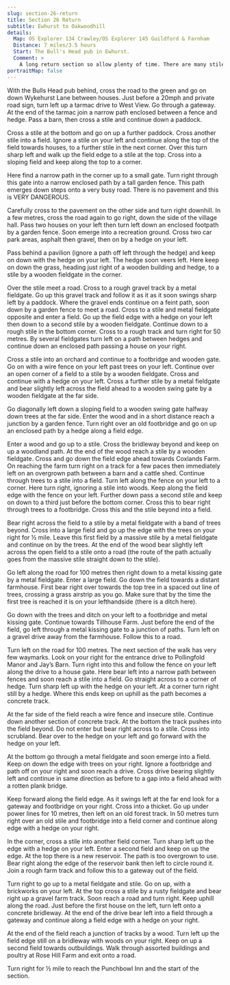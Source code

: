 ```yaml
---
slug: section-26-return
title: Section 26 Return
subtitle: Ewhurst to Oakwoodhill
details:
  Map: OS Explorer 134 Crawley/OS Explorer 145 Guildford & Farnham
  Distance: 7 miles/3.5 hours
  Start: The Bull's Head pub in Ewhurst.
  Comment: >
    A long return section so allow plenty of time. There are many stiles and a very dangerous path exit onto a road. There are sections with very poor waymarking.
portraitMap: false
---
```

With the Bulls Head pub behind, cross the road to the green and go on down Wykehurst Lane between houses. Just before a 20mph and private road sign, turn left up a tarmac drive to West View. Go through a gateway. At the end of the tarmac join a narrow path enclosed between a fence and hedge. Pass a barn, then cross a stile and continue down a paddock.

Cross a stile at the bottom and go on up a further paddock. Cross another stile into a field. Ignore a stile on your left and continue along the top of the field towards houses, to a further stile in the next corner. Over this turn sharp left and walk up the field edge to a stile at the top. Cross into a sloping field and keep along the top to a corner.

Here find a narrow path in the corner up to a small gate. Turn right through this gate into a narrow enclosed path by a tall garden fence. This path emerges down steps onto a very busy road. There is no pavement and this is VERY DANGEROUS.

Carefully cross to the pavement on the other side and turn right downhill. In a few metres, cross the road again to go right, down the side of the village hall. Pass two houses on your left then turn left down an enclosed footpath by a garden fence. Soon emerge into a recreation ground. Cross two car park areas, asphalt then gravel, then on by a hedge on your left.

Pass behind a pavilion (ignore a path off left through the hedge) and keep on down with the hedge on your left. The hedge soon veers left. Here keep on down the grass, heading just right of a wooden building and hedge, to a stile by a wooden fieldgate in the corner.

Over the stile meet a road. Cross to a rough gravel track by a metal fieldgate. Go up this gravel track and follow it as it as it soon swings sharp left by a paddock. Where the gravel ends continue on a feint path, soon down by a garden fence to meet a road. Cross to a stile and metal fieldgate opposite and enter a field. Go up the field edge with a hedge on your left then down to a second stile by a wooden fieldgate. Continue down to a rough stile in the bottom corner. Cross to a rough track and turn right for 50 metres. By several fieldgates turn left on a path between hedges and continue down an enclosed path passing a house on your right.

Cross a stile into an orchard and continue to a footbridge and wooden gate. Go on with a wire fence on your left past trees on your left. Continue over an open corner of a field to a stile by a wooden fieldgate. Cross and continue with a hedge on your left. Cross a further stile by a metal fieldgate and bear slightly left across the field ahead to a wooden swing gate by a wooden fieldgate at the far side.

Go diagonally left down a sloping field to a wooden swing gate halfway down trees at the far side. Enter the wood and in a short distance reach a junction by a garden fence. Turn right over an old footbridge and go on up an enclosed path by a hedge along a field edge.

Enter a wood and go up to a stile. Cross the bridleway beyond and keep on up a woodland path. At the end of the wood reach a stile by a wooden fieldgate. Cross and go down the field edge ahead towards Coxlands Farm. On reaching the farm turn right on a track for a few paces then immediately left on an overgrown path between a barn and a cattle shed. Continue through trees to a stile into a field. Turn left along the fence on your left to a corner. Here turn right, ignoring a stile into woods. Keep along the field edge with the fence on your left. Further down pass a second stile and keep on down to a third just before the bottom corner. Cross this to bear right through trees to a footbridge. Cross this and the stile beyond into a field.

Bear right across the field to a stile by a metal fieldgate with a band of trees beyond. Cross into a large field and go up the edge with the trees on your right for ½ mile. Leave this first field by a massive stile by a metal fieldgate and continue on by the trees. At the end of the wood bear slightly left across the open field to a stile onto a road (the route of the path actually goes from the massive stile straight down to the stile).

Go left along the road for 100 metres then right down to a metal kissing gate by a metal fieldgate. Enter a large field. Go down the field towards a distant farmhouse. First bear right over towards the top tree in a spaced out line of trees, crossing a grass airstrip as you go. Make sure that by the time the first tree is reached it is on your lefthandside (there is a ditch here).

Go down with the trees and ditch on your left to a footbridge and metal kissing gate. Continue towards Tillhouse Farm. Just before the end of the field, go left through a metal kissing gate to a junction of paths. Turn left on a gravel drive away from the farmhouse. Follow this to a road.

Turn left on the road for 100 metres. The next section of the walk has very few waymarks. Look on your right for the entrance drive to Pollingfold Manor and Jay’s Barn. Turn right into this and follow the fence on your left along the drive to a house gate. Here bear left into a narrow path between fences and soon reach a stile into a field. Go straight across to a corner of hedge. Turn sharp left up with the hedge on your left. At a corner turn right still by a hedge. Where this ends keep on uphill as the path becomes a concrete track.

At the far side of the field reach a wire fence and insecure stile. Continue down another section of concrete track. At the bottom the track pushes into the field beyond. Do not enter but bear right across to a stile. Cross into scrubland. Bear over to the hedge on your left and go forward with the hedge on your left.

At the bottom go through a metal fieldgate and soon emerge into a field. Keep on down the edge with trees on your right. Ignore a footbridge and path off on your right and soon reach a drive. Cross drive bearing slightly left and continue in same direction as before to a gap into a field ahead with a rotten plank bridge.

Keep forward along the field edge. As it swings left at the far end look for a gateway and footbridge on your right. Cross into a thicket. Go up under power lines for 10 metres, then left on an old forest track. In 50 metres turn right over an old stile and footbridge into a field corner and continue along edge with a hedge on your right.

In the corner, cross a stile into another field corner. Turn sharp left up the edge with a hedge on your left. Enter a second field and keep on up the edge. At the top there is a new reservoir. The path is too overgrown to use. Bear right along the edge of the reservoir bank then left to circle round it. Join a rough farm track and follow this to a gateway out of the field.

Turn right to go up to a metal fieldgate and stile. Go on up, with a brickworks on your left. At the top cross a stile by a rusty fieldgate and bear right up a gravel farm track. Soon reach a road and turn right. Keep uphill along the road. Just before the first house on the left, turn left onto a concrete bridleway. At the end of the drive bear left into a field through a gateway and continue along a field edge with a hedge on your right.

At the end of the field reach a junction of tracks by a wood. Turn left up the field edge still on a bridleway with woods on your right. Keep on up a second field towards outbuildings. Walk through assorted buildings and poultry at Rose Hill Farm and exit onto a road.

Turn right for ½ mile to reach the Punchbowl Inn and the start of the section.

